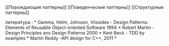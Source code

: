 [[Порождающие паттерны]]
[[Поведенческие паттерны]]
[[Структурные паттерны]]

литература :
	* Gamma, Helm, Johnson, Vlissides - Design Patterns: Elements of Reusable Object-oriented Software 1994
	* Robert Martin - Design Principles ans Design Patterns 2000
	* Kent Beck - TDD by examples
	* Martin Reddy -API design for C++, 2011
	* 